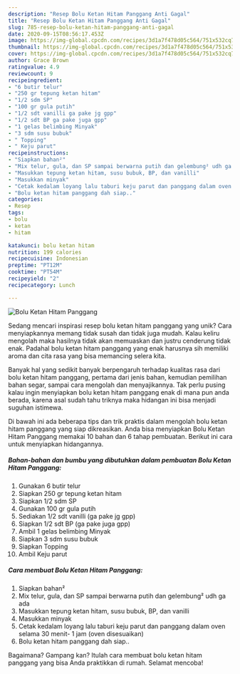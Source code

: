 ```yaml
---
description: "Resep Bolu Ketan Hitam Panggang Anti Gagal"
title: "Resep Bolu Ketan Hitam Panggang Anti Gagal"
slug: 785-resep-bolu-ketan-hitam-panggang-anti-gagal
date: 2020-09-15T08:56:17.453Z
image: https://img-global.cpcdn.com/recipes/3d1a7f478d05c564/751x532cq70/bolu-ketan-hitam-panggang-foto-resep-utama.jpg
thumbnail: https://img-global.cpcdn.com/recipes/3d1a7f478d05c564/751x532cq70/bolu-ketan-hitam-panggang-foto-resep-utama.jpg
cover: https://img-global.cpcdn.com/recipes/3d1a7f478d05c564/751x532cq70/bolu-ketan-hitam-panggang-foto-resep-utama.jpg
author: Grace Brown
ratingvalue: 4.9
reviewcount: 9
recipeingredient:
- "6 butir telur"
- "250 gr tepung ketan hitam"
- "1/2 sdm SP"
- "100 gr gula putih"
- "1/2 sdt vanilli ga pake jg gpp"
- "1/2 sdt BP ga pake juga gpp"
- "1 gelas belimbing Minyak"
- "3 sdm susu bubuk"
- " Topping"
- " Keju parut"
recipeinstructions:
- "Siapkan bahan²"
- "Mix telur, gula, dan SP sampai berwarna putih dan gelembung² udh ga ada"
- "Masukkan tepung ketan hitam, susu bubuk, BP, dan vanilli"
- "Masukkan minyak"
- "Cetak kedalam loyang lalu taburi keju parut dan panggang dalam oven selama 30 menit- 1 jam (oven disesuaikan)"
- "Bolu ketan hitam panggang dah siap.."
categories:
- Resep
tags:
- bolu
- ketan
- hitam

katakunci: bolu ketan hitam 
nutrition: 199 calories
recipecuisine: Indonesian
preptime: "PT12M"
cooktime: "PT54M"
recipeyield: "2"
recipecategory: Lunch

---
```



![Bolu Ketan Hitam Panggang](https://img-global.cpcdn.com/recipes/3d1a7f478d05c564/751x532cq70/bolu-ketan-hitam-panggang-foto-resep-utama.jpg)

Sedang mencari inspirasi resep bolu ketan hitam panggang yang unik? Cara menyiapkannya memang tidak susah dan tidak juga mudah. Kalau keliru mengolah maka hasilnya tidak akan memuaskan dan justru cenderung tidak enak. Padahal bolu ketan hitam panggang yang enak harusnya sih memiliki aroma dan cita rasa yang bisa memancing selera kita.

Banyak hal yang sedikit banyak berpengaruh terhadap kualitas rasa dari bolu ketan hitam panggang, pertama dari jenis bahan, kemudian pemilihan bahan segar, sampai cara mengolah dan menyajikannya. Tak perlu pusing kalau ingin menyiapkan bolu ketan hitam panggang enak di mana pun anda berada, karena asal sudah tahu triknya maka hidangan ini bisa menjadi suguhan istimewa.




Di bawah ini ada beberapa tips dan trik praktis dalam mengolah bolu ketan hitam panggang yang siap dikreasikan. Anda bisa menyiapkan Bolu Ketan Hitam Panggang memakai 10 bahan dan 6 tahap pembuatan. Berikut ini cara untuk menyiapkan hidangannya.

<!--inarticleads1-->

##### Bahan-bahan dan bumbu yang dibutuhkan dalam pembuatan Bolu Ketan Hitam Panggang:

1. Gunakan 6 butir telur
1. Siapkan 250 gr tepung ketan hitam
1. Siapkan 1/2 sdm SP
1. Gunakan 100 gr gula putih
1. Sediakan 1/2 sdt vanilli (ga pake jg gpp)
1. Siapkan 1/2 sdt BP (ga pake juga gpp)
1. Ambil 1 gelas belimbing Minyak
1. Siapkan 3 sdm susu bubuk
1. Siapkan  Topping
1. Ambil  Keju parut




<!--inarticleads2-->

##### Cara membuat Bolu Ketan Hitam Panggang:

1. Siapkan bahan²
1. Mix telur, gula, dan SP sampai berwarna putih dan gelembung² udh ga ada
1. Masukkan tepung ketan hitam, susu bubuk, BP, dan vanilli
1. Masukkan minyak
1. Cetak kedalam loyang lalu taburi keju parut dan panggang dalam oven selama 30 menit- 1 jam (oven disesuaikan)
1. Bolu ketan hitam panggang dah siap..




Bagaimana? Gampang kan? Itulah cara membuat bolu ketan hitam panggang yang bisa Anda praktikkan di rumah. Selamat mencoba!
